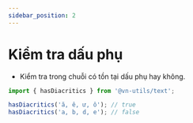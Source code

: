```yaml
---
sidebar_position: 2
---
```


# Kiểm tra dấu phụ

-   Kiểm tra trong chuỗi có tồn tại dấu phụ hay không.

```typescript
import { hasDiacritics } from '@vn-utils/text';

hasDiacritics('ă, ê, ư, ô'); // true
hasDiacritics('a, b, d, e'); // false
```

